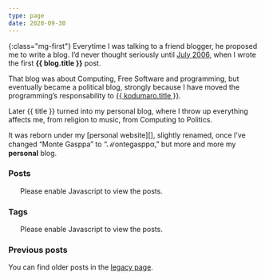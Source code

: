 ```yaml
---
type: page
date: 2020-09-30
---
```

[July 2006]: http://montegasppa.blogspot.com/2006/07/prlogo.html
[kodumaro]: {{{kodumaro.url}}}
[legacy page]: /legacy.html
[personal websile]: {{{site}}}

{:class="mg-first"} Everytime I was talking to a friend blogger, he proposed me
to write a blog. I’d never thought seriously until [July 2006][], when I wrote
the first **{{ blog.title }}** post.


That blog was about Computing, Free Software and programming, but eventually
became a political blog, strongly because I have moved the programming’s
responsability to [{{ kodumaro.title }}][kodumaro].

Later {{ title }} turned into my personal blog, where I throw up everything
affects me, from religion to music, from Computing to Politics.

It was reborn under my [personal website][], slightly renamed, once I’ve changed
“Monte Gasppa” to “ℳontegasppα,” but more and more my **personal** blog.

### Posts

<ul id="postsList">
  <noscript>Please enable Javascript to view the posts.</noscript>
</ul>

### Tags

<ul id="tagsList">
  <noscript>Please enable Javascript to view the posts.</noscript>
</ul>

### Previous posts

You can find older posts in the [legacy page][].

<script>
  var urlParams = new URLSearchParams(window.location.search)
  var currentTag = urlParams.get('tag')

  if (currentTag) {
    $('#posts').text('Posts at ')
    $('#posts').append('<code>' + currentTag + '</code>')
    $('#postsList').append('<li><a href="/">Back home</a></li>')
    $.getJSON('/tags/' + currentTag + '.json', function(posts) {
      for (var post of posts) {
        $('#postsList').append(
          '<li><small>[' + post.date + ']</small> <a href="' + post.url + '">' + post.title + '</a></li>'
        )
      }
    })

  } else {
    $('#posts').text('Latest posts')
    $.getJSON('/posts.json', function(posts) {
      for (var post of posts) {
        $('#postsList').append(
          '<li><small>[' + post.date + ']</small> <a href="' + post.url + '">' + post.title + '</a></li>'
        )
      }
    })
  }

  $.getJSON('/tags.json', function(tags) {
    for (var tag of tags) {
      $('#tagsList').append('<li><a href="/?tag=' + tag + '"><code>' + tag.replace(/-/g, ' ') + '</code></a></li>')
    }
  })
</script>
